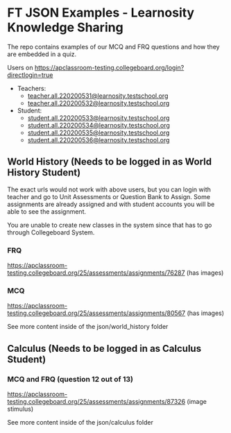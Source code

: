 # FT JSON Examples - Learnosity Knowledge Sharing

The repo contains examples of our MCQ and FRQ questions and how they are embedded in a quiz.

Users on https://apclassroom-testing.collegeboard.org/login?directlogin=true
- Teachers: 
  - teacher.all.220200531@learnosity.testschool.org
  - teacher.all.220200532@learnosity.testschool.org
- Student: 
  - student.all.220200533@learnosity.testschool.org
  - student.all.220200534@learnosity.testschool.org
  - student.all.220200535@learnosity.testschool.org
  - student.all.220200536@learnosity.testschool.org
  

## World History (Needs to be logged in as World History Student)
The exact urls would not work with above users, but you can login with teacher and go to Unit Assessments or Question Bank to Assign.  Some assignments are already assigned and with student accounts you will be able to see the assignment.

You are unable to create new classes in the system since that has to go through Collegeboard System.

### FRQ
https://apclassroom-testing.collegeboard.org/25/assessments/assignments/76287 (has images)

### MCQ
https://apclassroom-testing.collegeboard.org/25/assessments/assignments/80567 (has images)

See more content inside of the json/world_history folder

## Calculus (Needs to be logged in as Calculus Student)

### MCQ and FRQ (question 12 out of 13)
https://apclassroom-testing.collegeboard.org/25/assessments/assignments/87326 (image stimulus)

See more content inside of the json/calculus folder
